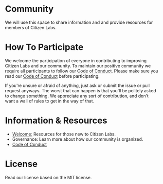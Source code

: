 # Community
We will use this space to share information and and provide resources for members of Citizen Labs.

# How To Participate
We welcome the participation of everyone in contributing to improving Citizen Labs and our community. To maintain our positive community we require all participants to follow our [Code of Conduct](https://github.com/citizenlabsgr/community/blob/master/coc.md). Please make sure you read our [Code of Conduct](https://github.com/citizenlabsgr/community/blob/master/coc.md) before participating.

If you're unsure or afraid of anything, just ask or submit the issue or pull request anyways. The worst that can happen is that you'll be politely asked to change something. We appreciate any sort of contribution, and don't want a wall of rules to get in the way of that.

# Information & Resources

- [Welcome:](https://github.com/citizenlabsgr/community/blob/master/welcome/README.md) Resources for those new to Citizen Labs.
- Governance: Learn more about how our community is organized.
- [Code of Conduct](https://github.com/citizenlabsgr/community/blob/master/coc.md)

# License
Read our license based on the MIT license.
